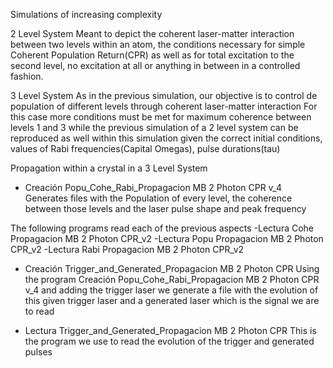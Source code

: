 Simulations of increasing complexity

2 Level System 
Meant to depict the coherent laser-matter interaction between two levels within an atom, the conditions necessary for simple Coherent Population Return(CPR) as well as for total excitation to the second level, no excitation at all or anything in between in a controlled fashion.

3 Level System 
As in the previous simulation, our objective is to control de population of different levels through coherent laser-matter interaction For this case more conditions must be met for maximum coherence between levels 1 and 3 while the previous simulation of a 2 level system can be reproduced as well within this simulation given the correct initial conditions, values of Rabi frequencies(Capital Omegas), pulse durations(tau)

Propagation within a crystal in a 3 Level System

  * Creación Popu_Cohe_Rabi_Propagacion MB 2 Photon CPR v_4
  Generates files with the Population of every level, the coherence between those levels and the laser pulse shape and peak frequency

  The following programs read each of the previous aspects
    -Lectura Cohe Propagacion MB 2 Photon CPR_v2
    -Lectura Popu Propagacion MB 2 Photon CPR_v2
    -Lectura Rabi Propagacion MB 2 Photon CPR_v2

  * Creación Trigger_and_Generated_Propagacion MB 2 Photon CPR
  Using the program Creación Popu_Cohe_Rabi_Propagacion MB 2 Photon CPR v_4 and adding the trigger laser we generate a file with the evolution of this given trigger laser and a generated laser which is the signal we are to read

  * Lectura Trigger_and_Generated_Propagacion MB 2 Photon CPR
  This is the program we use to read the evolution of the trigger and generated pulses
